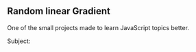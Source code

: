 ## Random linear Gradient
One of the small projects made to learn JavaScript topics better.

Subject: 
